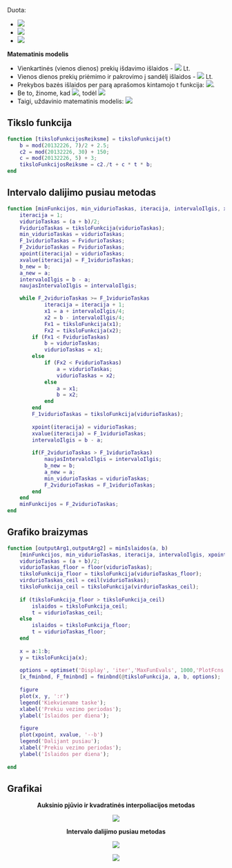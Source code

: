 Duota:
* ![](/OperacijuTyrimasIrTaikymai/b.gif)
* ![](/OperacijuTyrimasIrTaikymai/c2.gif)
* ![](/OperacijuTyrimasIrTaikymai/c.gif)

**Matematinis modelis**
* Vienkartinės (vienos dienos) prekių išdavimo išlaidos - ![](/OperacijuTyrimasIrTaikymai/Vien.gif) Lt.
* Vienos dienos prekių priėmimo ir pakrovimo į sandėlį išlaidos - ![](/OperacijuTyrimasIrTaikymai/VienD.gif) Lt.
* Prekybos bazės išlaidos per parą aprašomos kintamojo t funkcija:
![](/OperacijuTyrimasIrTaikymai/IslaidPerPara.gif).
* Be to, žinome, kad ![](/OperacijuTyrimasIrTaikymai/Kad.gif), todėl ![](/OperacijuTyrimasIrTaikymai/todel.gif)
* Taigi, uždavinio matematinis modelis: ![](/OperacijuTyrimasIrTaikymai/MatMod.gif)


## Tikslo funkcija
```Matlab
function [tiksloFunkcijosReiksme] = tiksloFunkcija(t)
    b = mod(20132226, 7)/2 + 2.5;
    c2 = mod(20132226, 30) + 150;
    c = mod(20132226, 5) + 3;
    tiksloFunkcijosReiksme = c2./t + c * t * b;
end
```

## Intervalo dalijimo pusiau metodas
```Matlab
function [minFunkcijos, min_vidurioTaskas, iteracija, intervaloIlgis, xpoint, xvalue] = intervaloDalijimasPusiau(a, b) % a - pradzia, b - pabaiga
    iteracija = 1;
    vidurioTaskas = (a + b)/2;
    FvidurioTaskas = tiksloFunkcija(vidurioTaskas);
    min_vidurioTaskas = vidurioTaskas;
    F_1vidurioTaskas = FvidurioTaskas;
    F_2vidurioTaskas = FvidurioTaskas;
    xpoint(iteracija) = vidurioTaskas;
    xvalue(iteracija) = F_1vidurioTaskas;
    b_new = b;
    a_new = a;
    intervaloIlgis = b - a;
    naujasIntervaloIlgis = intervaloIlgis;

    while F_2vidurioTaskas >= F_1vidurioTaskas
            iteracija = iteracija + 1;
            x1 = a + intervaloIlgis/4;
            x2 = b - intervaloIlgis/4;
            Fx1 = tiksloFunkcija(x1);
            Fx2 = tiksloFunkcija(x2);
        if (Fx1 < FvidurioTaskas)
            b = vidurioTaskas;
            vidurioTaskas = x1;
        else
            if (Fx2 < FvidurioTaskas)
                a = vidurioTaskas;
                vidurioTaskas = x2;
            else
                a = x1;
                b = x2;
            end
        end
        F_1vidurioTaskas = tiksloFunkcija(vidurioTaskas);
    
        xpoint(iteracija) = vidurioTaskas;
        xvalue(iteracija) = F_1vidurioTaskas;
        intervaloIlgis = b - a;
    
        if(F_2vidurioTaskas > F_1vidurioTaskas)
            naujasIntervaloIlgis = intervaloIlgis;
            b_new = b;
            a_new = a;
            min_vidurioTaskas = vidurioTaskas;
            F_2vidurioTaskas = F_1vidurioTaskas;
        end
    end
    minFunkcijos = F_2vidurioTaskas;
end
```
## Grafiko braizymas
```Matlab
function [outputArg1,outputArg2] = minIslaidos(a, b)
    [minFunkcijos, min_vidurioTaskas, iteracija, intervaloIlgis, xpoint, xvalue] = intervaloDalijimasPusiau(a, b)
    vidurioTaskas = (a + b)/2;
    vidurioTaskas_floor = floor(vidurioTaskas);
    tiksloFunkcija_floor = tiksloFunkcija(vidurioTaskas_floor);
    virdurioTaskas_ceil = ceil(vidurioTaskas);
    tiksloFunkcija_ceil = tiksloFunkcija(virdurioTaskas_ceil);
    
    if (tiksloFunkcija_floor > tiksloFunkcija_ceil)
        islaidos = tiksloFunkcija_ceil;
        t = vidurioTaskas_ceil;
    else
        islaidos = tiksloFunkcija_floor;
        t = vidurioTaskas_floor;
    end
    
    x = a:1:b;
    y = tiksloFunkcija(x);
    
    options = optimset('Display', 'iter','MaxFunEvals', 1000,'PlotFcns', @optimplotfval , 'TolX', intervaloIlgis);
    [x_fminbnd, F_fminbnd] = fminbnd(@tiksloFunkcija, a, b, options);
    
    figure
    plot(x, y, ':r')
    legend('Kiekviename taske');
    xlabel('Prekiu vezimo periodas');
    ylabel('Islaidos per diena');
    
    figure
    plot(xpoint, xvalue, '--b')
    legend('Dalijant pusiau');
    xlabel('Prekiu vezimo periodas');
    ylabel('Islaidos per diena');
    
end
```

## Grafikai

<center>
<b>Auksinio pjūvio ir kvadratinės interpoliacijos metodas</b>
</center>
<p align="center">
<img src="/OperacijuTyrimasIrTaikymai/APKIM.jpg">
</p>

<center>
<b>Intervalo dalijimo pusiau metodas</b>
</center>
<p align="center">
<img src="/OperacijuTyrimasIrTaikymai/KT.jpg">
</p>

<p align="center">
<img src="/OperacijuTyrimasIrTaikymai/DP.jpg">
</p>
